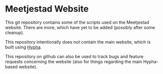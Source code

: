 Meetjestad Website
==================
This git repository contains some of the scripts used on the Meetjestad
website. There are more, which have yet to be added (possibly after some
cleanup).

This repository intentionally does not contain the main website, which is built
using [Hypha](https://github.com/PlanBCode/hypha).

This repository on github can also be used to track bugs and feature requests
concerning the website (also for things regarding the main Hypha-based
website).
